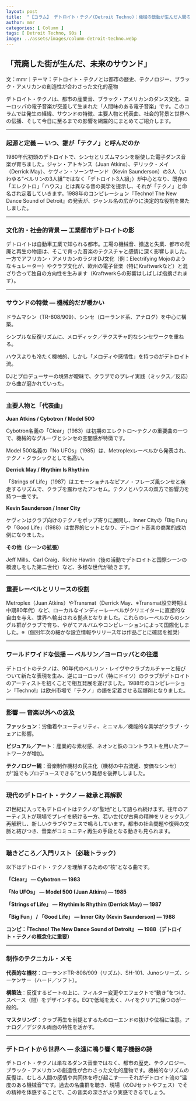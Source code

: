 ```yaml
---
layout: post
title:  "【コラム】 デトロイト・テクノ(Detroit Techno)：機械の鼓動が生んだ人間のダンス"
author: mmr
categories: [ Column ]
tags: [ Detroit Techno, 90s ]
image: ../assets/images/column-detroit-techno.webp
---
```


## 「荒廃した街が生んだ、未来のサウンド」

文：mmr｜テーマ：デトロイト・テクノとは都市の歴史、テクノロジー、ブラック・アメリカンの創造性が合わさった文化的産物

デトロイト・テクノは、都市の産業音、ブラック・アメリカンのダンス文化、ヨーロッパの電子音楽が交差して生まれた「人間味のある電子音楽」です。このコラムでは発生の経緯、サウンドの特徴、主要人物と代表曲、社会的背景と世界への伝播、そして今日に至るまでの影響を網羅的にまとめてご紹介します。

<hr>

### 起源と定義 — いつ、誰が「テクノ」と呼んだのか

1980年代初頭のデトロイトで、シンセとリズムマシンを駆使した電子ダンス音楽が育ちました。ジャン・アトキンス（Juan Atkins）、デリック・メイ（Derrick May）、ケヴィン・ソーンサーンド（Kevin Saunderson）の3人（いわゆる“ベルリンの3人組”ではなく「デトロイト3人組」）が中心となり、既存の「エレクトロ」「ハウス」とは異なる音の美学を提示し、それが「テクノ」と命名され定着していきます。1988年のコンピレーション『Techno! The New Dance Sound of Detroit』の発表が、ジャンル名の広がりに決定的な役割を果たしました。 

<hr>


### 文化的・社会的背景 — 工業都市デトロイトの影

デトロイトは自動車工業で知られる都市。工場の機械音、撤退と失業、都市の荒廃と再生の物語は、そこで育った音楽のテクスチャと感情に深く影響しました。一方でアフリカン・アメリカンのラジオDJ文化（例：Electrifying Mojoのようなキュレーター）やクラブ文化が、欧州の電子音楽（特にKraftwerkなど）と混ざり合って独自の方向性を生みます（Kraftwerkらの影響はしばしば指摘されます）。 


<hr>

### サウンドの特徴 — 機械的だが暖かい

ドラムマシン（TR-808/909）、シンセ（ローランド系、アナログ）を中心に構築。

シンプルな反復リズムに、メロディック／テクスチャ的なシンセワークを重ねる。

ハウスよりも冷たく機械的、しかし「メロディや感情性」を持つのがデトロイト流。

DJとプロデューサーの境界が曖昧で、クラブでのプレイ実践（ミックス／反応）から曲が磨かれていった。

<hr>

### 主要人物と「代表曲」

**Juan Atkins / Cybotron / Model 500**

Cybotron名義の「Clear」（1983）は初期のエレクトロ〜テクノの重要曲の一つで、機械的なグルーヴとシンセの空間感が特徴です。 

Model 500名義の「No UFOs」（1985）は、Metroplexレーベルから発表され、テクノ・クラシックとして名高い。 

**Derrick May / Rhythim Is Rhythim**

「Strings of Life」（1987）はエモーショナルなピアノ・フレーズ風シンセと疾走するリズムで、クラブを震わせたアンセム。テクノとハウスの双方で影響力を持つ一曲です。 

**Kevin Saunderson / Inner City**

ケヴィンはクラブ向けのテクノをポップ寄りに展開し、Inner Cityの「Big Fun」や「Good Life」（1988）は世界的ヒットとなり、デトロイト音楽の商業的成功例になりました。 


**その他（シーンの拡張）**

Jeff Mills、Carl Craig、Richie Hawtin（後の活動でデトロイトと国際シーンの橋渡しをした第二世代）など、多様な世代が続きます。

<hr>

### 重要レーベルとリリースの役割

Metroplex（Juan Atkins）やTransmat（Derrick May、※Transmat設立時期は中期80年代）など、ローカルなインディーレーベルがクリエイターに直接的な自由を与え、世界へ輸出される拠点となりました。これらのレーベルからのシングル群がクラブで育ち、やがてアルバムやコンピレーションによって国際化しました。※（個別年次の細かな設立情報やリリース年は作品ごとに確認を推奨）

<hr>

### ワールドワイドな伝播 — ベルリン／ヨーロッパとの往還

デトロイトのテクノは、90年代のベルリン・レイヴやクラブカルチャーと結びついて新たな表現を生み、逆にヨーロッパ（特にドイツ）のクラブがデトロイトのアーティストを招くことで相互発展を遂げました。1988年のコンピレーション『Techno!』は欧州市場で「テクノ」の語を定着させる起爆剤となりました。 

<hr>


### 影響 — 音楽以外への波及

**ファッション**：労働着やユーティリティ、ミニマル／機能的な美学がクラブ・ウェアに影響。

**ビジュアル／アート**：産業的な素材感、ネオンと鉄のコントラストを用いたアートワークが増加。

**テクノロジー観**：音楽制作機材の民主化（機材の中古流通、安価なシンセ）が“誰でもプロデュースできる”という発想を後押ししました。

<hr>

### 現代のデトロイト・テクノ — 継承と再解釈

21世紀に入ってもデトロイトはテクノの”聖地”として語られ続けます。往年のアーティストが現場でプレイを続ける一方、若い世代が古典の精神をリミックス／再解釈し、新しいクラブやフェスで鳴らしています。都市の社会問題や復興の文脈と結びつき、音楽がコミュニティ再生の手段となる動きも見られます。

<hr>

### 聴きどころ／入門リスト（必聴トラック）

以下はデトロイト・テクノを理解するための“核”となる曲です。

**「Clear」 — Cybotron — 1983**

**「No UFOs」 — Model 500 (Juan Atkins) — 1985**

**「Strings of Life」 — Rhythim Is Rhythim (Derrick May) — 1987**

**「Big Fun」 / 「Good Life」 — Inner City (Kevin Saunderson) — 1988** 

**コンピ：『Techno! The New Dance Sound of Detroit』 — 1988（デトロイト・テクノの概念化に重要）**


<hr>

### 制作のテクニカル・メモ

**代表的な機材**：ローランドTR-808/909（リズム）、SH-101、Junoシリーズ、シーケンサー（ハード／ソフト）。

**構築法**：反復するビートの上に、フィルター変更やエフェクトで“動き”をつけ、スペース（間）をデザインする。EQで低域を太く、ハイをクリアに保つのが一般的。

**マスタリング**：クラブ再生を前提とするためローエンドの抜けや位相に注意。アナログ／デジタル両面の特性を活かす。

<hr>

### デトロイトから世界へ ― 永遠に鳴り響く電子機器の詩

デトロイト・テクノは単なるダンス音楽ではなく、都市の歴史、テクノロジー、ブラック・アメリカンの創造性が合わさった文化的産物です。機械的なリズムの反復は、むしろ人間の感情や共同体を呼び起こす――それがデトロイト流の“温度のある機械音”です。過去の名曲群を聴き、現場（のDJセットやフェス）でその精神を体感することで、この音楽の深さがより実感できるでしょう。